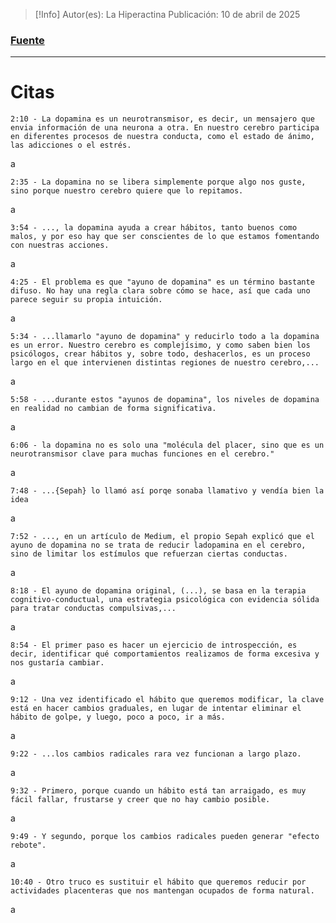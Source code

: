>[!Info]
>Autor(es): La Hiperactina
>Publicación: 10 de abril de 2025
### [Fuente](https://www.youtube.com/watch?v=98zc_79L7Xk&ab_channel=LaHiperactina)
---
# Citas

	2:10 - La dopamina es un neurotransmisor, es decir, un mensajero que envia información de una neurona a otra. En nuestro cerebro participa en diferentes procesos de nuestra conducta, como el estado de ánimo, las adicciones o el estrés.

a

	2:35 - La dopamina no se libera simplemente porque algo nos guste, sino porque nuestro cerebro quiere que lo repitamos.

a

	3:54 - ..., la dopamina ayuda a crear hábitos, tanto buenos como malos, y por eso hay que ser conscientes de lo que estamos fomentando con nuestras acciones.

a

	4:25 - El problema es que "ayuno de dopamina" es un término bastante difuso. No hay una regla clara sobre cómo se hace, así que cada uno parece seguir su propia intuición.

a

	5:34 - ...llamarlo "ayuno de dopamina" y reducirlo todo a la dopamina es un error. Nuestro cerebro es complejísimo, y como saben bien los psicólogos, crear hábitos y, sobre todo, deshacerlos, es un proceso largo en el que intervienen distintas regiones de nuestro cerebro,...

a

	5:58 - ...durante estos "ayunos de dopamina", los niveles de dopamina en realidad no cambian de forma significativa.

a

	6:06 - la dopamina no es solo una "molécula del placer, sino que es un neurotransmisor clave para muchas funciones en el cerebro."

a

	7:48 - ...{Sepah} lo llamó así porqe sonaba llamativo y vendía bien la idea

a

	7:52 - ..., en un artículo de Medium, el propio Sepah explicó que el ayuno de dopamina no se trata de reducir ladopamina en el cerebro, sino de limitar los estímulos que refuerzan ciertas conductas.

a

	8:18 - El ayuno de dopamina original, (...), se basa en la terapia cognitivo-conductual, una estrategia psicológica con evidencia sólida para tratar conductas compulsivas,...

a

	8:54 - El primer paso es hacer un ejercicio de introspección, es decir, identificar qué comportamientos realizamos de forma excesiva y nos gustaría cambiar.

a

	9:12 - Una vez identificado el hábito que queremos modificar, la clave está en hacer cambios graduales, en lugar de intentar eliminar el hábito de golpe, y luego, poco a poco, ir a más.

a

	9:22 - ...los cambios radicales rara vez funcionan a largo plazo.

a

	9:32 - Primero, porque cuando un hábito está tan arraigado, es muy fácil fallar, frustarse y creer que no hay cambio posible.

a

	9:49 - Y segundo, porque los cambios radicales pueden generar "efecto rebote".

a

	10:40 - Otro truco es sustituir el hábito que queremos reducir por actividades placenteras que nos mantengan ocupados de forma natural.

a